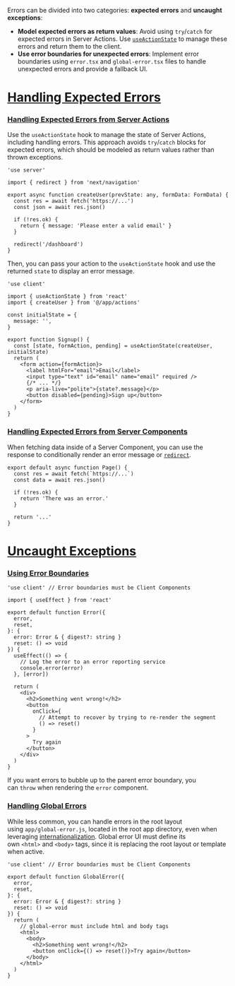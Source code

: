 Errors can be divided into two categories: **expected errors** and **uncaught exceptions**:
- **Model expected errors as return values**: Avoid using `try`/`catch` for expected errors in Server Actions. Use [`useActionState`](https://react.dev/reference/react/useActionState) to manage these errors and return them to the client.
- **Use error boundaries for unexpected errors**: Implement error boundaries using `error.tsx` and `global-error.tsx` files to handle unexpected errors and provide a fallback UI.

# [Handling Expected Errors](https://nextjs.org/docs/app/building-your-application/routing/error-handling#handling-expected-errors)
### [Handling Expected Errors from Server Actions](https://nextjs.org/docs/app/building-your-application/routing/error-handling#handling-expected-errors-from-server-actions)
Use the `useActionState` hook to manage the state of Server Actions, including handling errors. This approach avoids `try`/`catch` blocks for expected errors, which should be modeled as return values rather than thrown exceptions.
```TSX
'use server'
 
import { redirect } from 'next/navigation'
 
export async function createUser(prevState: any, formData: FormData) {
  const res = await fetch('https://...')
  const json = await res.json()
 
  if (!res.ok) {
    return { message: 'Please enter a valid email' }
  }
 
  redirect('/dashboard')
}
```
Then, you can pass your action to the `useActionState` hook and use the returned `state` to display an error message.
```TSX
'use client'
 
import { useActionState } from 'react'
import { createUser } from '@/app/actions'
 
const initialState = {
  message: '',
}
 
export function Signup() {
  const [state, formAction, pending] = useActionState(createUser, initialState)
  return (
    <form action={formAction}>
      <label htmlFor="email">Email</label>
      <input type="text" id="email" name="email" required />
      {/* ... */}
      <p aria-live="polite">{state?.message}</p>
      <button disabled={pending}>Sign up</button>
    </form>
  )
}
```
### [Handling Expected Errors from Server Components](https://nextjs.org/docs/app/building-your-application/routing/error-handling#handling-expected-errors-from-server-components)

When fetching data inside of a Server Component, you can use the response to conditionally render an error message or [`redirect`](https://nextjs.org/docs/app/building-your-application/routing/redirecting#redirect-function).
```TSX
export default async function Page() {
  const res = await fetch(`https://...`)
  const data = await res.json()
 
  if (!res.ok) {
    return 'There was an error.'
  }
 
  return '...'
}
```

# [Uncaught Exceptions](https://nextjs.org/docs/app/building-your-application/routing/error-handling#uncaught-exceptions)
### [Using Error Boundaries](https://nextjs.org/docs/app/building-your-application/routing/error-handling#using-error-boundaries)
```TSX
'use client' // Error boundaries must be Client Components
 
import { useEffect } from 'react'
 
export default function Error({
  error,
  reset,
}: {
  error: Error & { digest?: string }
  reset: () => void
}) {
  useEffect(() => {
    // Log the error to an error reporting service
    console.error(error)
  }, [error])
 
  return (
    <div>
      <h2>Something went wrong!</h2>
      <button
        onClick={
          // Attempt to recover by trying to re-render the segment
          () => reset()
        }
      >
        Try again
      </button>
    </div>
  )
}
```
If you want errors to bubble up to the parent error boundary, you can `throw` when rendering the `error` component.
### [Handling Global Errors](https://nextjs.org/docs/app/building-your-application/routing/error-handling#handling-global-errors)
While less common, you can handle errors in the root layout using `app/global-error.js`, located in the root app directory, even when leveraging [internationalization](https://nextjs.org/docs/app/building-your-application/routing/internationalization). Global error UI must define its own `<html>` and `<body>` tags, since it is replacing the root layout or template when active.
```TSX
'use client' // Error boundaries must be Client Components
 
export default function GlobalError({
  error,
  reset,
}: {
  error: Error & { digest?: string }
  reset: () => void
}) {
  return (
    // global-error must include html and body tags
    <html>
      <body>
        <h2>Something went wrong!</h2>
        <button onClick={() => reset()}>Try again</button>
      </body>
    </html>
  )
}
```